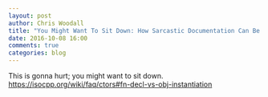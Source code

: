 ```yaml
---
layout: post
author: Chris Woodall
title: "You Might Want To Sit Down: How Sarcastic Documentation Can Be Negative"
date: 2016-10-08 16:00
comments: true
categories: blog
---
```


This is gonna hurt; you might want to sit down.
https://isocpp.org/wiki/faq/ctors#fn-decl-vs-obj-instantiation
